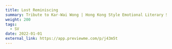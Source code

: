 ```yaml
---
title: Lost Reminiscing
summary: Tribute to Kar-Wai Wong | Hong Kong Style Emotional Literary Short Film
weight: 200
tags:
  - SV
date: 2022-01-01
external_link: https://app.previewme.com/p/j43m5t
---
```

